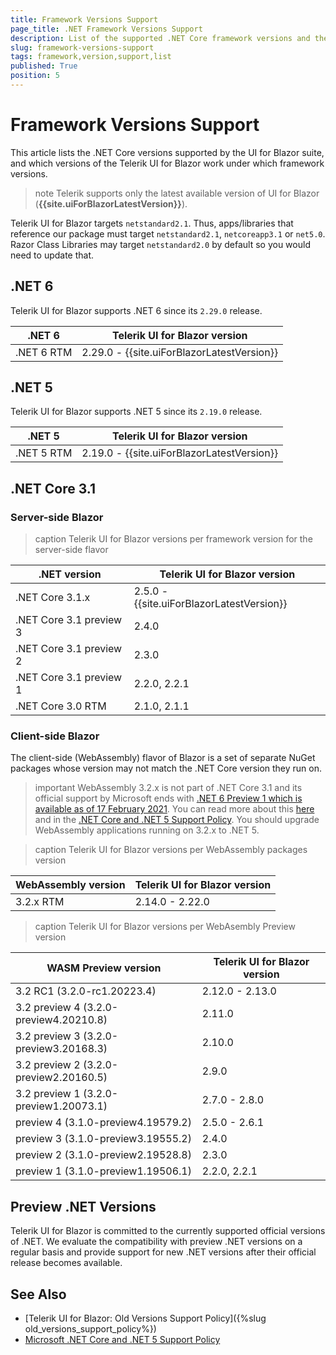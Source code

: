 ```yaml
---
title: Framework Versions Support
page_title: .NET Framework Versions Support
description: List of the supported .NET Core framework versions and the UI for Blazor versions that work on them.
slug: framework-versions-support
tags: framework,version,support,list
published: True
position: 5
---
```


# Framework Versions Support

This article lists the .NET Core versions supported by the UI for Blazor suite, and which versions of the Telerik UI for Blazor work under which framework versions.

>note Telerik supports only the latest available version of UI for Blazor (**{{site.uiForBlazorLatestVersion}}**).

Telerik UI for Blazor targets `netstandard2.1`. Thus, apps/libraries that reference our package must target `netstandard2.1`, `netcoreapp3.1` or `net5.0`. Razor Class Libraries may target `netstandard2.0` by default so you would need to update that.


## .NET 6

Telerik UI for Blazor supports .NET 6 since its `2.29.0` release.

| .NET 6     | Telerik UI for Blazor version                          |
|------------|--------------------------------------------------------|
| .NET 6 RTM | 2.29.0 - {{site.uiForBlazorLatestVersion}}             |


## .NET 5

Telerik UI for Blazor supports .NET 5 since its `2.19.0` release.

| .NET 5     | Telerik UI for Blazor version                          |
|------------|--------------------------------------------------------|
| .NET 5 RTM | 2.19.0 - {{site.uiForBlazorLatestVersion}}             |




## .NET Core 3.1

### Server-side Blazor

>caption Telerik UI for Blazor versions per framework version for the server-side flavor


| .NET version              | Telerik UI for Blazor version |
|---------------------------|-------------------------------|
| .NET Core 3.1.x           | 2.5.0 - {{site.uiForBlazorLatestVersion}}                 |
| .NET Core 3.1 preview 3   | 2.4.0                         |
| .NET Core 3.1 preview 2   | 2.3.0                         |
| .NET Core 3.1 preview 1   | 2.2.0, 2.2.1                  |
| .NET Core 3.0 RTM         | 2.1.0, 2.1.1                  |


### Client-side Blazor

The client-side (WebAssembly) flavor of Blazor is a set of separate NuGet packages whose version may not match the .NET Core version they run on.

>important WebAssembly 3.2.x is not part of .NET Core 3.1 and its official support by Microsoft ends with <a href="https://devblogs.microsoft.com/aspnet/asp-net-core-updates-in-net-6-preview-1/" target="_blank">.NET 6 Preview 1 which is available as of 17 February 2021</a>. You can read more about this <a href="https://github.com/dotnet/aspnetcore/issues/26838#issuecomment-718763457" target="_blank">here</a> and in the <a href="https://dotnet.microsoft.com/platform/support/policy/dotnet-core" target="_blank">.NET Core and .NET 5 Support Policy</a>. You should upgrade WebAssembly applications running on 3.2.x to .NET 5.

>caption Telerik UI for Blazor versions per WebAssembly packages version

| WebAssembly version                  | Telerik UI for Blazor version      |
|--------------------------------------|-------------------------------     |
| 3.2.x RTM                            | 2.14.0 - 2.22.0                    |



>caption Telerik UI for Blazor versions per WebAsembly Preview version

| WASM Preview version                 | Telerik UI for Blazor version |
|--------------------------------------|-------------------------------|
| 3.2 RC1 (3.2.0-rc1.20223.4)          | 2.12.0 - 2.13.0               |
| 3.2 preview 4 (3.2.0-preview4.20210.8)         | 2.11.0              |
| 3.2 preview 3 (3.2.0-preview3.20168.3)         | 2.10.0              |
| 3.2 preview 2 (3.2.0-preview2.20160.5)         | 2.9.0               |
| 3.2 preview 1 (3.2.0-preview1.20073.1)         | 2.7.0 - 2.8.0       |
| preview 4 (3.1.0-preview4.19579.2)   | 2.5.0 - 2.6.1                 |
| preview 3 (3.1.0-preview3.19555.2)   | 2.4.0                         |
| preview 2 (3.1.0-preview2.19528.8)   | 2.3.0                         |
| preview 1 (3.1.0-preview1.19506.1)   | 2.2.0, 2.2.1                  |


## Previеw .NET Versions

Telerik UI for Blazor is committed to the currently supported official versions of .NET. We evaluate the compatibility with preview .NET versions on a regular basis and provide support for new .NET versions after their official release becomes available.


## See Also

  * [Telerik UI for Blazor: Old Versions Support Policy]({%slug old_versions_support_policy%})
  * <a href="https://dotnet.microsoft.com/platform/support/policy/dotnet-core" target="_blank">Microsoft .NET Core and .NET 5 Support Policy</a>
